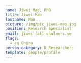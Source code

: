 ```yaml
---
name: Jiwei Mao, PhD
title: Jiwei-Mao
lastname: Mao
picture: /img/pic_jiwei-mao.jpg
position: Research Specialist
email: jiwei [at] chalmers.se
flags:
  - cn China
person-category: D Researchers
template: people/profile
---
```

